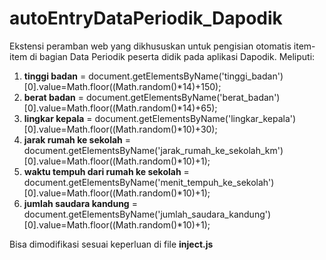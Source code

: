 # autoEntryDataPeriodik_Dapodik

Ekstensi peramban web yang dikhususkan untuk pengisian otomatis item-item di bagian Data Periodik peserta didik pada aplikasi Dapodik.
Meliputi:
1. **tinggi badan** = document.getElementsByName('tinggi_badan')[0].value=Math.floor((Math.random()*14)+150);
2. **berat badan** = document.getElementsByName('berat_badan')[0].value=Math.floor((Math.random()*14)+65);
3. **lingkar kepala** = document.getElementsByName('lingkar_kepala')[0].value=Math.floor((Math.random()*10)+30);
4. **jarak rumah ke sekolah** = document.getElementsByName('jarak_rumah_ke_sekolah_km')[0].value=Math.floor((Math.random()*10)+1);
5. **waktu tempuh dari rumah ke sekolah** = document.getElementsByName('menit_tempuh_ke_sekolah')[0].value=Math.floor((Math.random()*10)+1);
6. **jumlah saudara kandung** = document.getElementsByName('jumlah_saudara_kandung')[0].value=Math.floor((Math.random()*10)+1);

Bisa dimodifikasi sesuai keperluan di file **inject.js**
